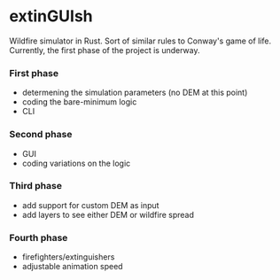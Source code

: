 # extinGUIsh

Wildfire simulator in Rust. Sort of similar rules to Conway's game of life. Currently, the first phase of the project is underway.

### First phase
-  determening the simulation parameters (no DEM at this point)
-  coding the bare-minimum logic
-  CLI

### Second phase
-  GUI
-  coding variations on the logic

### Third phase
-  add support for custom DEM as input
-  add layers to see either DEM or wildfire spread

### Fourth phase
-  firefighters/extinguishers
-  adjustable animation speed
